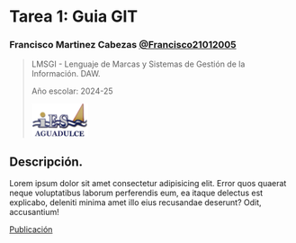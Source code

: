 # Tarea 1: Guia GIT

### Francisco Martinez Cabezas [@Francisco21012005](https://github.com/Francisco21012005)

> LMSGI - Lenguaje de Marcas y Sistemas de Gestión de la Información. DAW.
> 
> Año escolar: 2024-25
> 
> [<img src="./img/logo_ies_aguadulce.png" width="100px">](https://www.iesaguadulce.es)



## Descripción.

Lorem ipsum dolor sit amet consectetur adipisicing elit. Error quos quaerat neque voluptatibus laborum perferendis eum, ea itaque delectus est explicabo, deleniti minima amet illo eius recusandae deserunt? Odit, accusantium!

[Publicación](https://24-25-lmsgi.github.io/LM-plantilla-tarea/)
